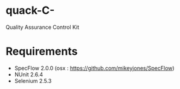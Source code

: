 # quack-C-
Quality Assurance Control Kit

# Requirements
- SpecFlow 2.0.0 (osx : https://github.com/mikeyjones/SpecFlow)
- NUnit 2.6.4
- Selenium 2.5.3